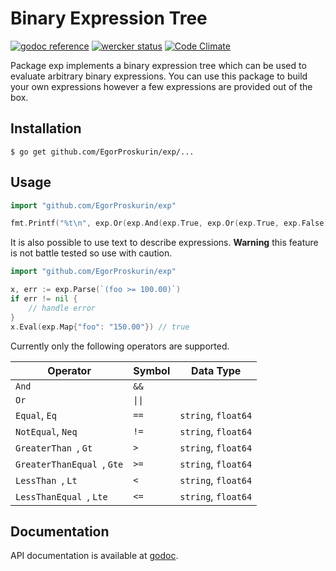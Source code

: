 # Binary Expression Tree

[![godoc reference](https://godoc.org/github.com/EgorProskurin/exp?status.svg)](https://godoc.org/github.com/EgorProskurin/exp) [![wercker status](https://app.wercker.com/status/3627f2113c06b84a316c4d3ab59b414c/s/master "wercker status")](https://app.wercker.com/project/byKey/3627f2113c06b84a316c4d3ab59b414c) [![Code Climate](https://codeclimate.com/repos/57ee74cb0cee2109cb001a8d/badges/df8b36b023b964ac23ca/gpa.svg)](https://codeclimate.com/repos/57ee74cb0cee2109cb001a8d/feed)

Package exp implements a binary expression tree which can be used to evaluate
arbitrary binary expressions. You can use this package to build your own
expressions however a few expressions are provided out of the box.

## Installation

```
$ go get github.com/EgorProskurin/exp/...
```

## Usage

```Go
import "github.com/EgorProskurin/exp"

fmt.Printf("%t\n", exp.Or(exp.And(exp.True, exp.Or(exp.True, exp.False)), exp.Not(exp.False)).Eval(nil)) // true
```

It is also possible to use text to describe expressions. **Warning** this feature is not battle tested so use with caution.

```Go
import "github.com/EgorProskurin/exp"

x, err := exp.Parse(`(foo >= 100.00)`)
if err != nil {
	// handle error
}
x.Eval(exp.Map{"foo": "150.00"}) // true
```

Currently only the following operators are supported.

|Operator|Symbol|Data Type|
|-|-|-|
|`And`|`&&`||
|`Or`|<code>&#124;&#124;</code>||
|`Equal`, `Eq`|`==`|`string`, `float64`|
|`NotEqual`, `Neq`|`!=`|`string`, `float64`|
|`GreaterThan `, `Gt`|`>`|`string`, `float64`|
|`GreaterThanEqual `, `Gte`|`>=`|`string`, `float64`|
|`LessThan `, `Lt`|`<`|`string`, `float64`|
|`LessThanEqual `, `Lte`|`<=`|`string`, `float64`|

## Documentation

API documentation is available at [godoc](https://godoc.org/github.com/EgorProskurin/exp).
